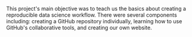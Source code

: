 This project's main objective was to teach us the basics about creating a reproducible data science workflow. There were several components including: creating a GitHub repository individually, learning how to use GitHub's collaborative tools, and creating our own website.   
